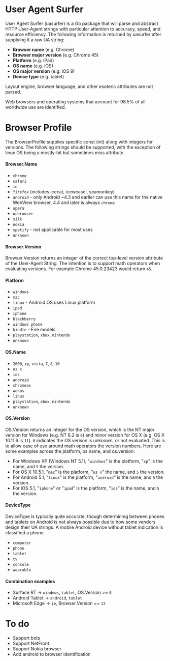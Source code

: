 # User Agent Surfer

User Agent Surfer (uasurfer) is a Go package that will parse and abstract HTTP User-Agent strings with particular attention to accuracy, speed, and resource efficiency. The following information is returned by uasurfer after supplying it a raw UA string:

* **Browser name** (e.g. Chrome)
* **Browser major version** (e.g. Chrome 45)
* **Platform** (e.g. iPad)
* **OS name** (e.g. iOS)
* **OS major version** (e.g. iOS 9)
* **Device type** (e.g. tablet)

Layout engine, browser language, and other esoteric attributes are not parsed.

Web browsers and operating systems that account for 98.5% of all worldwide use are identified.

# Browser Profile

The BrowserProfile supplies specific const (int)  along with integers for versions. The following strings should be supported, with the exception of linux OS being a mostly-hit but sometimes miss attribute.

#### Browser.Name
* `chrome`
* `safari`
* `ie`
* `firefox` (includes icecat, iceweasel, seamonkey)
* `android` - only Android ~4.3 and earlier can use this name for the native WebView browser, 4.4 and later is always `chrome`
* `opera`
* `ucbrowser`
* `silk`
* `nokia`
* `spotify` - not applicable for most uses
* `unknown`

#### Browser.Version

Browser.Version returns an integer of the correct top-level version attribute of the User-Agent String. The intention is to support math operators when evaluating versions. For example Chrome 45.0.23423 would return `45`.

#### Platform
* `windows`
* `mac`
* `linux` - Android OS uses Linux platform
* `ipad`
* `iphone`
* `blackberry`
* `windows phone`
* `kindle` - Fire models
* `playstation`, `xbox`, `nintendo`
* `unknown`

#### OS.Name
* `2000`, `xp`, `vista`, `7`, `8`, `10`
* `os x`
* `ios`
* `android`
* `chromeos`
* `webos`
* `linux`
* `playstation`, `xbox`, `nintendo`
* `unknown`

#### OS.Version

OS.Version returns an integer for the OS version, which is the NT major version for Windows (e.g. NT 6.2 is `6`) and minor version for OS X (e.g. OS X 10.11.6 is `11`). `0` indicates the OS verison is unknown, or not evaluated. This is to allow ease of use around math operators the version numbers. Here are some examples across the platform, os.name, and os.version:

* For Windows XP (Windows NT 5.1), "`windows`" is the platform, "`xp`" is the name, and `5` the version.
* For OS X 10.5.1, "`mac`" is the platform, "`os x`" the name, and `5` the version.
* For Android 5.1, "`linux`" is the platform, "`android`" is the name, and `5` the version.
* For iOS 5.1, "`iphone`" or "`ipad`" is the platform, "`ios`" is the name, and `5` the version.

#### DeviceType
DeviceType is typically quite accurate, though determining between phones and tablets on Android is not always possible due to how some vendors design their UA strings. A mobile Android device without tablet indication is classified a phone.

* `computer`
* `phone`
* `tablet`
* `tv`
* `console`
* `wearable`

#### Combination examples
* Surface RT -> `windows`, `tablet`, OS.Version >= `6`
* Android Tablet -> `android`, `tablet`
* Microsoft Edge -> `ie`, Browser.Version == `12`

# To do

* Support bots
* Support NetFront
* Support Nokia browser
* Add android to browser identification